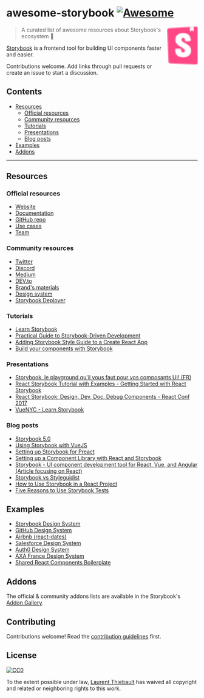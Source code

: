 # awesome-storybook [![Awesome](https://awesome.re/badge.svg)](https://awesome.re)

[<img src="storybook-logo.svg" align="right" width="80">](https://storybook.js.org)

> A curated list of awesome resources about Storybook's ecosystem :art:

[Storybook](https://storybook.js.org) is a frontend tool for building UI components faster and easier.

Contributions welcome. Add links through pull requests or create an issue to start a discussion.

## Contents

- [Resources](#resources)
  - [Official resources](#official-resources)
  - [Community resources](#community-resources)
  - [Tutorials](#tutorials)
  - [Presentations](#presentations)
  - [Blog posts](#blog-posts)
- [Examples](#examples)
- [Addons](#addons)

---

## Resources

### Official resources

- [Website](https://storybook.js.org)
- [Documentation](https://storybook.js.org/docs/basics/introduction/)
- [GitHub repo](https://github.com/storybooks)
- [Use cases](https://storybook.js.org/use-cases/)
- [Team](https://storybook.js.org/team/)

### Community resources

- [Twitter](https://twitter.com/storybookjs)
- [Discord](https://discordapp.com/invite/UUt2PJb)
- [Medium](https://medium.com/storybookjs)
- [DEV.to](https://dev.to/t/storybook)
- [Brand's materials](https://github.com/storybooks/brand)
- [Design system](https://storybooks-official.netlify.com)
- [Storybook Deployer](https://github.com/storybooks/storybook-deployer)

### Tutorials

- [Learn Storybook](https://www.learnstorybook.com/)
- [Practical Guide to Storybook-Driven Development](https://dzone.com/articles/practical-guide-to-storybook-driven-development)
- [Adding Storybook Style Guide to a Create React App](https://www.youtube.com/watch?v=va-JzrmaiUM)
- [Build your components with Storybook](https://www.youtube.com/watch?v=_jttw14T52o)

### Presentations

- [Storybook, le playground qu'il vous faut pour vos composants UI! (FR)](https://www.youtube.com/watch?v=zMpSwo03aKo)
- [React Storybook Tutorial with Examples - Getting Started with React Storybook](https://www.youtube.com/watch?v=E2c183LS4lA)
- [React Storybook: Design, Dev, Doc, Debug Components - React Conf 2017](https://www.youtube.com/watch?v=PF0Vi-iIyoo)
- [VueNYC - Learn Storybook](https://www.youtube.com/watch?v=XN398jfTwQI)

### Blog posts

- [Storybook 5.0](https://medium.com/storybookjs/storybook-5-0-db1d0f9c83b8)
- [Using Storybook with VueJS](https://auth0.com/blog/using-storybook-with-vuejs/)
- [Setting up Storybook for Preact](https://www.iamdeveloper.com/blog/2018-09-02-setting-up-storybook-for-preact/)
- [Setting up a Component Library with React and Storybook](https://auth0.com/blog/setting-up-a-component-library-with-react-and-storybook/)
- [Storybook - UI component development tool for React, Vue, and Angular (Article focusing on React)](https://dev.to/madhusudhansrinivas/storybook---ui-component-development-tool-for-react-vue-and-angular-article-focusing-on-react-29od)
- [Storybook vs Styleguidist](https://blog.hichroma.com/storybook-vs-styleguidist-2bd93d6dcc06)
- [How to Use Storybook in a React Project](https://blog.bam.tech/developper-news/use-storybook-react-project)
- [Five Reasons to Use Storybook Tests](https://spin.atomicobject.com/2017/11/20/storybook-tests-react/)

## Examples

- [Storybook Design System](https://storybooks-official.netlify.com)
- [GitHub Design System](https://primer.github.io/storybook/)
- [Airbnb (react-dates)](https://airbnb.io/react-dates/)
- [Salesforce Design System](https://mashmatrix.github.io/react-lightning-design-system/)
- [Auth0 Design System](https://auth0-cosmos.now.sh/sandbox/)
- [AXA France Design System](https://axaguildev.github.io/react-toolkit/v1.1.0/storybook/)
- [Shared React Components Boilerplate](https://github.com/shared-components/shared-react-components-example)

## Addons

The official & community addons lists are available in the Storybook's [Addon Gallery](https://storybook.js.org/docs/addons/addon-gallery/).

## Contributing

Contributions welcome! Read the [contribution guidelines](CONTRIBUTING.md) first.

## License

[![CC0](http://mirrors.creativecommons.org/presskit/buttons/88x31/svg/cc-zero.svg)](https://creativecommons.org/publicdomain/zero/1.0/)

To the extent possible under law, [Laurent Thiebault](https://lauthieb.github.io) has waived all copyright and related or neighboring rights to this work.
